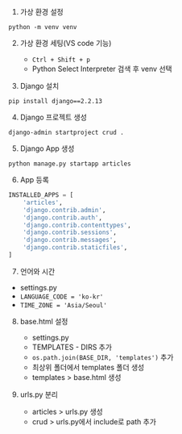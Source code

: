1. 가상 환경 설정
```
python -m venv venv
```

2. 가상 환경 세팅(VS code 기능)
    - `Ctrl + Shift + p`
    - Python Select Interpreter 검색 후 venv 선택

3. Django 설치
```
pip install django==2.2.13
```

4. Django 프로젝트 생성
```
django-admin startproject crud .
```

5. Django App 생성
```
python manage.py startapp articles
```


6. App 등록
```python
INSTALLED_APPS = [
    'articles',
    'django.contrib.admin',
    'django.contrib.auth',
    'django.contrib.contenttypes',
    'django.contrib.sessions',
    'django.contrib.messages',
    'django.contrib.staticfiles',
]
```

7. 언어와 시간
 - settings.py  
 - `LANGUAGE_CODE = 'ko-kr'`
 - `TIME_ZONE = 'Asia/Seoul'`

8. base.html 설정
    - settings.py
    - TEMPLATES - DIRS 추가
    - `os.path.join(BASE_DIR,
    'templates')` 추가
    - 최상위 폴더에서 templates 폴더 생성
    - templates > base.html 생성

 9. urls.py 분리
    - articles > urls.py 생성
    - crud > urls.py에서 include로 path 추가